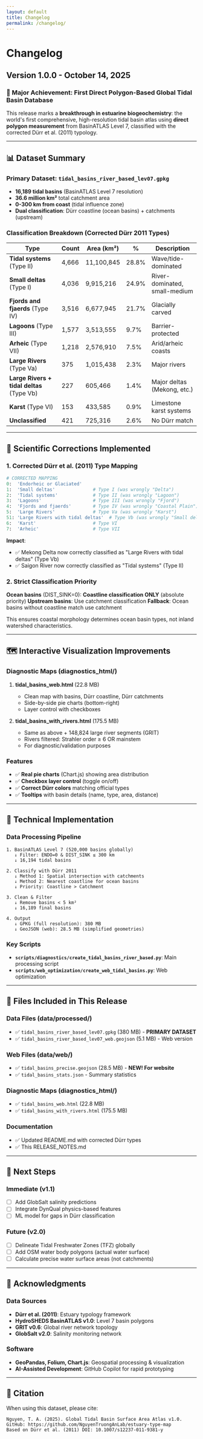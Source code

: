 ```yaml
---
layout: default
title: Changelog
permalink: /changelog/
---
```


# Changelog

## Version 1.0.0 - October 14, 2025

### 🎯 Major Achievement: First Direct Polygon-Based Global Tidal Basin Database

This release marks a **breakthrough in estuarine biogeochemistry**: the world's first comprehensive, high-resolution tidal basin atlas using **direct polygon measurement** from BasinATLAS Level 7, classified with the corrected Dürr et al. (2011) typology.

---

## 📊 Dataset Summary

### Primary Dataset: `tidal_basins_river_based_lev07.gpkg`
- **16,189 tidal basins** (BasinATLAS Level 7 resolution)
- **36.6 million km²** total catchment area
- **0-300 km from coast** (tidal influence zone)
- **Dual classification**: Dürr coastline (ocean basins) + catchments (upstream)

### Classification Breakdown (Corrected Dürr 2011 Types)
| Type | Count | Area (km²) | % | Description |
|------|-------|-----------|---|-------------|
| **Tidal systems** (Type II) | 4,666 | 11,100,845 | 28.8% | Wave/tide-dominated |
| **Small deltas** (Type I) | 4,036 | 9,915,216 | 24.9% | River-dominated, small-medium |
| **Fjords and fjaerds** (Type IV) | 3,516 | 6,677,945 | 21.7% | Glacially carved |
| **Lagoons** (Type III) | 1,577 | 3,513,555 | 9.7% | Barrier-protected |
| **Arheic** (Type VII) | 1,218 | 2,576,910 | 7.5% | Arid/arheic coasts |
| **Large Rivers** (Type Va) | 375 | 1,015,438 | 2.3% | Major rivers |
| **Large Rivers + tidal deltas** (Type Vb) | 227 | 605,466 | 1.4% | Major deltas (Mekong, etc.) |
| **Karst** (Type VI) | 153 | 433,585 | 0.9% | Limestone karst systems |
| **Unclassified** | 421 | 725,316 | 2.6% | No Dürr match |

---

## 🔬 Scientific Corrections Implemented

### 1. Corrected Dürr et al. (2011) Type Mapping

```python
# CORRECTED MAPPING
0:  'Endorheic or Glaciated'
1:  'Small deltas'              # Type I (was wrongly "Delta")
2:  'Tidal systems'             # Type II (was wrongly "Lagoon")
3:  'Lagoons'                   # Type III (was wrongly "Fjord")
4:  'Fjords and fjaerds'        # Type IV (was wrongly "Coastal Plain")
5:  'Large Rivers'              # Type Va (was wrongly "Karst")
51: 'Large Rivers with tidal deltas'  # Type Vb (was wrongly "Small deltas")
6:  'Karst'                     # Type VI
7:  'Arheic'                    # Type VII
```

**Impact**: 
- ✅ Mekong Delta now correctly classified as "Large Rivers with tidal deltas" (Type Vb)
- ✅ Saigon River now correctly classified as "Tidal systems" (Type II)

### 2. Strict Classification Priority
**Ocean basins** (DIST_SINK=0): **Coastline classification ONLY** (absolute priority)
**Upstream basins**: Use catchment classification
**Fallback**: Ocean basins without coastline match use catchment

This ensures coastal morphology determines ocean basin types, not inland watershed characteristics.

---

## 🗺️ Interactive Visualization Improvements

### Diagnostic Maps (diagnostics_html/)
1. **tidal_basins_web.html** (22.8 MB)
   - Clean map with basins, Dürr coastline, Dürr catchments
   - Side-by-side pie charts (bottom-right)
   - Layer control with checkboxes

2. **tidal_basins_with_rivers.html** (175.5 MB)
   - Same as above + 148,824 large river segments (GRIT)
   - Rivers filtered: Strahler order ≥ 6 OR mainstem
   - For diagnostic/validation purposes

### Features
- ✅ **Real pie charts** (Chart.js) showing area distribution
- ✅ **Checkbox layer control** (toggle on/off)
- ✅ **Correct Dürr colors** matching official types
- ✅ **Tooltips** with basin details (name, type, area, distance)

---

## 🔧 Technical Implementation

### Data Processing Pipeline
```
1. BasinATLAS Level 7 (520,000 basins globally)
   ↓ Filter: ENDO=0 & DIST_SINK ≤ 300 km
   ↓ 16,194 tidal basins

2. Classify with Dürr 2011
   ↓ Method 1: Spatial intersection with catchments
   ↓ Method 2: Nearest coastline for ocean basins
   ↓ Priority: Coastline > Catchment

3. Clean & Filter
   ↓ Remove basins < 5 km²
   ↓ 16,189 final basins

4. Output
   ↓ GPKG (full resolution): 380 MB
   ↓ GeoJSON (web): 28.5 MB (simplified geometries)
```

### Key Scripts
- **`scripts/diagnostics/create_tidal_basins_river_based.py`**: Main processing script
- **`scripts/web_optimization/create_web_tidal_basins.py`**: Web optimization

---

## 📁 Files Included in This Release

### Data Files (data/processed/)
- ✅ `tidal_basins_river_based_lev07.gpkg` (380 MB) - **PRIMARY DATASET**
- ✅ `tidal_basins_river_based_lev07_web.geojson` (5.1 MB) - Web version

### Web Files (data/web/)
- ✅ `tidal_basins_precise.geojson` (28.5 MB) - **NEW! For website**
- ✅ `tidal_basins_stats.json` - Summary statistics

### Diagnostic Maps (diagnostics_html/)
- ✅ `tidal_basins_web.html` (22.8 MB)
- ✅ `tidal_basins_with_rivers.html` (175.5 MB)

### Documentation
- ✅ Updated README.md with corrected Dürr types
- ✅ This RELEASE_NOTES.md

---

## 🔮 Next Steps

### Immediate (v1.1)
- [ ] Add GlobSalt salinity predictions
- [ ] Integrate DynQual physics-based features
- [ ] ML model for gaps in Dürr classification

### Future (v2.0)
- [ ] Delineate Tidal Freshwater Zones (TFZ) globally
- [ ] Add OSM water body polygons (actual water surface)
- [ ] Calculate precise water surface areas (not catchments)

---

## 🙏 Acknowledgments

### Data Sources
- **Dürr et al. (2011)**: Estuary typology framework
- **HydroSHEDS BasinATLAS v1.0**: Level 7 basin polygons
- **GRIT v0.6**: Global river network topology
- **GlobSalt v2.0**: Salinity monitoring network

### Software
- **GeoPandas, Folium, Chart.js**: Geospatial processing & visualization
- **AI-Assisted Development**: GitHub Copilot for rapid prototyping

---

## 📜 Citation

When using this dataset, please cite:

```
Nguyen, T. A. (2025). Global Tidal Basin Surface Area Atlas v1.0. 
GitHub: https://github.com/NguyenTruongAnLab/estuary-type-map
Based on Dürr et al. (2011) DOI: 10.1007/s12237-011-9381-y
```
